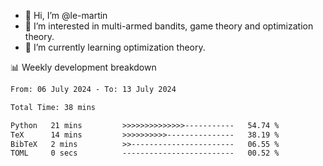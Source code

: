 - 👋 Hi, I’m @le-martin
- 👀 I’m interested in multi-armed bandits, game theory and optimization theory.
- 🌱 I’m currently learning optimization theory.
<!---- 💞️ I’m looking to collaborate on ...
- 📫 How to reach me ...-->

<!---
Tutorial for using WakaTime stats in GitHub profile: https://github.com/athul/waka-readme
-->

📊 Weekly development breakdown
<!--START_SECTION:waka-->

```txt
From: 06 July 2024 - To: 13 July 2024

Total Time: 38 mins

Python   21 mins         >>>>>>>>>>>>>>-----------   54.74 %
TeX      14 mins         >>>>>>>>>>---------------   38.19 %
BibTeX   2 mins          >>-----------------------   06.55 %
TOML     0 secs          -------------------------   00.52 %
```

<!--END_SECTION:waka-->

<!---
le-martin/le-martin is a ✨ special ✨ repository because its `README.md` (this file) appears on your GitHub profile.
You can click the Preview link to take a look at your changes.
--->
